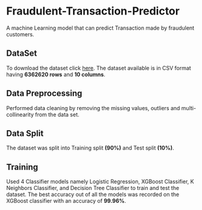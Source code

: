 # Fraudulent-Transaction-Predictor
A machine Learning model that can predict Transaction made by fraudulent customers.
## DataSet
To download the dataset click [here](https://drive.google.com/uc?export=download&confirm=6gh6&id=1VNpyNkGxHdskfdTNRSjjyNa5qC9u0JyV).
The dataset available is in CSV format having __6362620 rows__ and __10 columns__.

## Data Preprocessing
Performed data cleaning by removing the missing values, outliers and multi-collinearity from the data set.

## Data Split
The dataset was split into Training split __(90%)__ and Test split __(10%)__.

## Training
Used 4 Classifier models namely Logistic Regression, XGBoost Classifier, K Neighbors Classifier, and Decision Tree Classifier to train and test the dataset. The best accuracy out of all the models was recorded on the XGBoost classifier with an accuracy of __99.96%__.
